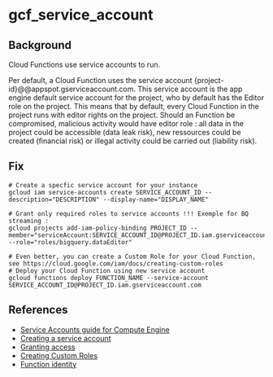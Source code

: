 # gcf_service_account

## Background

Cloud Functions use service accounts to run.

Per default, a Cloud Function uses the service account {project-id}@@appspot.gserviceaccount.com. This service account is the app engine default service account for the project, who by default has the Editor role on the project.
This means that by default, every Cloud Function in the project runs with editor rights on the project. Should an Function be compromised, malicious activity would have editor role : all data in the project could be accessible (data leak risk), new ressources could be created (financial risk) or illegal activity could be carried out (liability risk).

## Fix

```shell
# Create a specfic service account for your instance
gcloud iam service-accounts create SERVICE_ACCOUNT_ID --description="DESCRIPTION" --display-name="DISPLAY_NAME"

# Grant only required roles to service accounts !!! Exemple for BQ streaming :
gcloud projects add-iam-policy-binding PROJECT_ID --member="serviceAccount:SERVICE_ACCOUNT_ID@PROJECT_ID.iam.gserviceaccount.com" --role="roles/bigquery.dataEditor"

# Even better, you can create a Custom Role for your Cloud Function, see https://cloud.google.com/iam/docs/creating-custom-roles
# Deploy your Cloud Function using new service account
gcloud functions deploy FUNCTION_NAME --service-account SERVICE_ACCOUNT_ID@PROJECT_ID.iam.gserviceaccount.com
```

## References

- [Service Accounts guide for Compute Engine](https://cloud.google.com/compute/docs/access/service-accounts)
- [Creating a service account](https://cloud.google.com/compute/docs/access/create-enable-service-accounts-for-instances#createanewserviceaccount)
- [Granting access](https://cloud.google.com/iam/docs/granting-changing-revoking-access#granting_access_to_a_service_account_for_a_resource)
- [Creating Custom Roles](https://cloud.google.com/iam/docs/creating-custom-roles)
- [Function identity](https://cloud.google.com/functions/docs/securing/function-identity)
